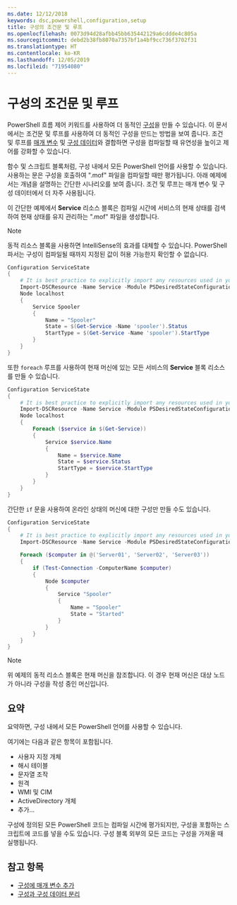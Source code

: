 ```yaml
---
ms.date: 12/12/2018
keywords: dsc,powershell,configuration,setup
title: 구성의 조건문 및 루프
ms.openlocfilehash: 0073d94d28afbb45bb635442129a6cddde4c805a
ms.sourcegitcommit: debd2b38fb8070a7357bf1a4bf9cc736f3702f31
ms.translationtype: HT
ms.contentlocale: ko-KR
ms.lasthandoff: 12/05/2019
ms.locfileid: "71954080"
---
```

# <a name="conditional-statements-and-loops-in-configurations"></a>구성의 조건문 및 루프

PowerShell 흐름 제어 키워드를 사용하여 더 동적인 [구성](configurations.md)을 만들 수 있습니다. 이 문서에서는 조건문 및 루프를 사용하여 더 동적인 구성을 만드는 방법을 보여 줍니다. 조건 및 루프를 [매개 변수](add-parameters-to-a-configuration.md) 및 [구성 데이터](configData.md)와 결합하면 구성을 컴파일할 때 유연성을 높이고 제어를 강화할 수 있습니다.

함수 및 스크립트 블록처럼, 구성 내에서 모든 PowerShell 언어를 사용할 수 있습니다. 사용하는 문은 구성을 호출하여 ".mof" 파일을 컴파일할 때만 평가됩니다. 아래 예제에서는 개념을 설명하는 간단한 시나리오를 보여 줍니다. 조건 및 루프는 매개 변수 및 구성 데이터에서 더 자주 사용됩니다.

이 간단한 예제에서 **Service** 리소스 블록은 컴파일 시간에 서비스의 현재 상태를 검색하여 현재 상태를 유지 관리하는 ".mof" 파일을 생성합니다.

> [!NOTE]
> 동적 리소스 블록을 사용하면 IntelliSense의 효과를 대체할 수 있습니다. PowerShell 파서는 구성이 컴파일될 때까지 지정된 값이 허용 가능한지 확인할 수 없습니다.

```powershell
Configuration ServiceState
{
    # It is best practice to explicitly import any resources used in your Configurations.
    Import-DSCResource -Name Service -Module PSDesiredStateConfiguration
    Node localhost
    {
        Service Spooler
        {
            Name = "Spooler"
            State = $(Get-Service -Name 'spooler').Status
            StartType = $(Get-Service -Name 'spooler').StartType
        }
    }
}
```

또한 `foreach` 루프를 사용하여 현재 머신에 있는 모든 서비스의 **Service** 블록 리소스를 만들 수 있습니다.

```powershell
Configuration ServiceState
{
    # It is best practice to explicitly import any resources used in your Configurations.
    Import-DSCResource -Name Service -Module PSDesiredStateConfiguration
    Node localhost
    {
        Foreach ($service in $(Get-Service))
        {
            Service $service.Name
            {
                Name = $service.Name
                State = $service.Status
                StartType = $service.StartType
            }
        }
    }
}
```

간단한 `if` 문을 사용하여 온라인 상태의 머신에 대한 구성만 만들 수도 있습니다.

```powershell
Configuration ServiceState
{
    # It is best practice to explicitly import any resources used in your Configurations.
    Import-DSCResource -Name Service -Module PSDesiredStateConfiguration

    Foreach ($computer in @('Server01', 'Server02', 'Server03'))
    {
        if (Test-Connection -ComputerName $computer)
        {
            Node $computer
            {
                Service "Spooler"
                {
                    Name = "Spooler"
                    State = "Started"
                }
            }
        }
    }
}
```

> [!NOTE]
> 위 예제의 동적 리소스 블록은 현재 머신을 참조합니다. 이 경우 현재 머신은 대상 노드가 아니라 구성을 작성 중인 머신입니다.

<!---
Mention Get-DSCConfigurationFromSystem
-->

## <a name="summary"></a>요약

요약하면, 구성 내에서 모든 PowerShell 언어를 사용할 수 있습니다.

여기에는 다음과 같은 항목이 포함됩니다.

- 사용자 지정 개체
- 해시 테이블
- 문자열 조작
- 원격
- WMI 및 CIM
- ActiveDirectory 개체
- 추가...

구성에 정의된 모든 PowerShell 코드는 컴파일 시간에 평가되지만, 구성을 포함하는 스크립트에 코드를 넣을 수도 있습니다. 구성 블록 외부의 모든 코드는 구성을 가져올 때 실행됩니다.

## <a name="see-also"></a>참고 항목

- [구성에 매개 변수 추가](add-parameters-to-a-configuration.md)
- [구성과 구성 데이터 분리](configData.md)
